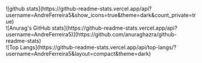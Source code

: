 <br>
![github stats](https://github-readme-stats.vercel.app/api?username=AndreFerreira5&show_icons=true&theme=dark&count_private=true)
<br>
![Anurag's GitHub stats](https://github-readme-stats.vercel.app/api?username=AndreFerreira5)](https://github.com/anuraghazra/github-readme-stats)
<br>
![Top Langs](https://github-readme-stats.vercel.app/api/top-langs/?username=AndreFerreira5&layout=compact&theme=dark)
